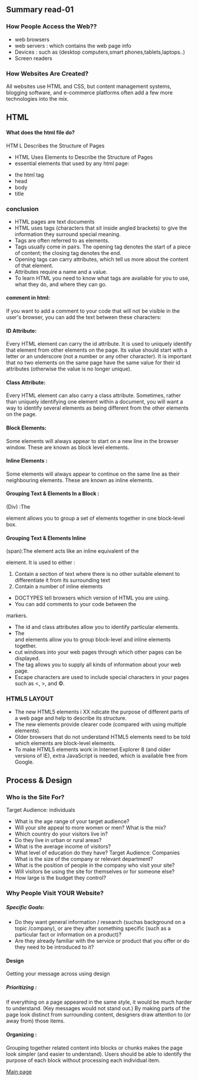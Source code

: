 ## Summary read-01

### How People Access the Web??

* web browsers
* web servers : which contains the web page info
* Devices : such as (desktop computers,smart phones,tablets,laptops..)
* Screen readers
### How Websites Are Created?
All websites use HTML and CSS, but content
management systems, blogging software, and
e-commerce platforms often add a few more
technologies into the mix.

## HTML
#### What does the html file do?
HTM L Describes the Structure of Pages

- HTML Uses Elements to Describe the Structure of Pages
- essential elements that used by any html page:
* the html tag
* head
* body
* title
### conclusion
* HTML pages are text documents
* HTML uses tags (characters that sit inside angled
brackets) to give the information they surround special
meaning.
* Tags are often referred to as elements.
* Tags usually come in pairs. The opening tag denotes
the start of a piece of content; the closing tag denotes
the end.
* Opening tags can carry attributes, which tell us more
about the content of that element.
* Attributes require a name and a value.
* To learn HTML you need to know what tags are
available for you to use, what they do, and where they
can go.

#### comment in html:
If you want to add a comment
to your code that will not be
visible in the user's browser, you
can add the text between these
characters:
<!-- comment goes here -->
#### ID Attribute:
Every HTML element can carry
the id attribute. It is used to
uniquely identify that element
from other elements on the
page. Its value should start with
a letter or an underscore (not a
number or any other character).
It is important that no two
elements on the same page
have the same value for their id
attributes (otherwise the value is
no longer unique).
#### Class Attribute:
Every HTML element can
also carry a class attribute.
Sometimes, rather than uniquely
identifying one element within
a document, you will want a
way to identify several elements
as being different from the
other elements on the page.
#### Block Elements:
Some elements will always
appear to start on a new line in
the browser window. These are
known as block level elements.
#### Inline Elements :
Some elements will always
appear to continue on the
same line as their neighbouring
elements. These are known as
inline elements.
#### Grouping Text & Elements In a Block :
(Div) :The <div> element allows you to
group a set of elements together
in one block-level box.
#### Grouping Text & Elements Inline
(span):The <span> element acts like
an inline equivalent of the <div>
element. It is used to either :
1. Contain a section of text
where there is no other suitable
element to differentiate it from
its surrounding text
2. Contain a number of inline
elements

* DOCTYPES tell browsers which version of HTML you
are using.
* You can add comments to your code between the
<!-- and --> markers.
* The id and class attributes allow you to identify
particular elements.
* The <div> and <span> elements allow you to group
block-level and inline elements together.
* <iframes> cut windows into your web pages through
which other pages can be displayed.
* The <meta> tag allows you to supply all kinds of
information about your web page.
* Escape characters are used to include special
characters in your pages such as <, >, and ©.

### HTML5 LAYOUT
* The new HTML5 elements i XX ndicate the purpose of
different parts of a web page and help to describe
its structure.
* The new elements provide clearer code (compared
with using multiple <div> elements).
* Older browsers that do not understand HTML5
elements need to be told which elements are
block-level elements.
* To make HTML5 elements work in Internet Explorer 8
(and older versions of IE), extra JavaScript is needed,
which is available free from Google.

## Process & Design
### Who is the Site For?
Target Audience: individuals
* What is the age range of your target audience?
* Will your site appeal to more women or men? What is the mix?
* Which country do your visitors live in?
* Do they live in urban or rural areas?
* What is the average income of visitors?
* What level of education do they have?
Target Audience: Companies
What is the size of the company or relevant department?
* What is the position of people in the company who visit your site?
* Will visitors be using the site for themselves or for someone else?
* How large is the budget they control?

### Why People Visit YOUR Website?
##### Specific Goals:
* Do they want general information / research (suchas background on a topic /company), or are they after something specific (such as a
particular fact or information
on a product)?
* Are they already familiar with
the service or product that
you offer or do they need to
be introduced to it?

#### Design
Getting your message across using design
##### Prioritizing :
If everything on a page appeared in the same style, it would be much harder to understand. (Key messages would not stand out.) By making parts of the page look distinct from surrounding content, designers draw attention to (or away from) those items.
#### Organizing :
Grouping together related content into blocks or chunks makes the page look simpler (and easier to understand).
Users should be able to identify the purpose of each block without processing each individual item.

[Main page](https://thaerm94.github.io/reading-notes/main-page)
